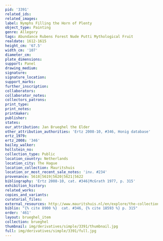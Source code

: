 ```yaml
---
pid: '3391'
related_ids: 
related_images: 
label: Nymphs Filling the Horn of Plenty
object_type: Painting
genre: Allegory
tags: Abundance Rubens Forest Nude Putti Mythological Fruit
realdate: 1612-1615
height_cm: '67.5'
width_cm: '107'
diameter_cm: 
plate_dimensions: 
support: Panel
drawing_medium: 
signature: 
signature_location: 
support_marks: 
further_inscription: 
collaborators: 
collaborator_notes: 
collectors_patrons: 
print_type: 
print_notes: 
printmaker: 
publisher: 
states: 
our_attribution: Jan Brueghel the Elder
other_attribution_authorities: 'Ertz 2008-10, #346, Honig database'
ertz_1979: 
ertz_2008: '346'
bailey_walker: 
hollstein_no: 
collection_type: Public
location_country: Netherlands
location_city: The Hague
location_collection: Mauritshuis
location_or_most_recent_sale_notes: 'inv. #234'
provenance: 5618|5619|5620|5621|5622
bibliography: 'Ertz 2008-10, cat. #346|McGrath 1977, p. 315'
exhibition_history: 
related_works: 
copies_and_variants: 
curatorial_files: 
external_resources: http://www.mauritshuis.nl/en/explore/the-collection/artworks/nymphs-filling-the-cornucopia-234/
biblio: "{% cite 8900 %}  cat. #346, {% cite 18593 %} p. 315"
order: '461'
layout: brueghel_item
collection: brueghel
thumbnail: img/derivatives/simple/3391/thumbnail.jpg
full: img/derivatives/simple/3391/full.jpg
---
```


